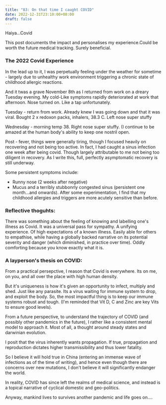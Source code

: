 ```yaml
---
title: "83: On that time I caught COVID"
date: 2022-12-31T23:10:00+08:00
draft: false
---
```

Haiya...Covid

This post documents the impact and personalises my experience.Could be worth the future medical tracking. Surely beneficial. 

### The 2022 Covid Experience

In the lead up to it, I was perpetually feeling under the weather for sometime - largely due to unhealthy work environment triggering a chronic state of childhood allergic reactions.

And it twas a grave November 8th as I returned from work on a dreary Tuesday evening. My cold-Like symptoms rapidly deteriorated at work that afternoon. Nose turned on. Like a tap unfortunately.

Tuesday - return from work. Already knew I was going down and that it was viral. Bought 2 x redoxon packs, inhalers, 38.3 C. Left nose super stuffy

Wednesday - morning temp 38. Right nose super stuffy. (I continue to be amazed at the human body's ability to keep one nostril open.

Post - fever, things were generally tiring, though I focused heavily on recovering and not being too active. 
In fact, I had caught a sinus infection one week after being covid. Though largely attributable to me not being too diligent in recovery. As I write this, full, perfectly asymptomatic recovery is still underway.
 
Some persistent symptoms include:

- Runny nose (2 weeks after negative) 
- Mucus and a terribly stubbonrly congested sinus (persistent one month...and onwards). After some experimentation, I find that my childhood allergies and triggers are more acutely sensitive than before.

### Reflective thoguhts:
There was something about the feeling of knowing and labelling one's illness as Covid. It was a universal pass for sympathy. A unifying experience. Of high expectations of a known illness. Easily able for others to empathise, while having a globally backed narrative on its potential severity and danger (which diminished, in practice over time). Oddly comforting because you know exactly what it is. 

### A layperson's thesis on COVID:
From a practical persepctive, I reason that Covid is everywhere. Its on me, on you, and all over the place with high human density.

But it's uniqueness is how it's given an opportunity to infect, multiply and shed. Just like any parasite. 
Its a virus waiting for immune system to drop, and exploit the body. So, the most impactful thing is to keep our immune systems robust and tough. (I'm reminded that Vit D, C and Zinc are key Vits to ensure good levels).


From a future perspective, to understand the trajectory of COVID (and possibly other pandemics in the future), I rather like a consistent mental model to approach it. Most of all, a thought around steady states and darwinian evolution.

I posit that the virus inherently wants propagation. If true, propagation and reproduction dictates higher transmissibility and thus lower fatality. 

So I believe it will hold true in China (entering an immense wave of infections as of the time of writing), and hence even though there are concerns over new mutations, I don't believe it will significantly endanger the world. 

In reality, COVID has since left the realms of medical science, and instead is a topical narrative of cyclical domestic and geo-politics. 

Anyway, mankind lives to survives another pandemic and life goes on....


